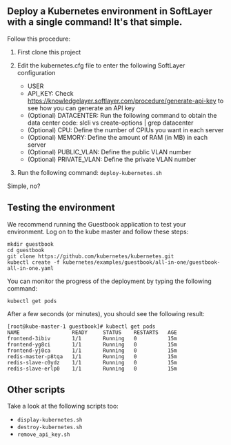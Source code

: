 ## Deploy a Kubernetes environment in SoftLayer with a single command! It's that simple.

Follow this procedure:

1. First clone this project
2. Edit the kubernetes.cfg file to enter the following SoftLayer configuration
   * USER
   * API_KEY: Check https://knowledgelayer.softlayer.com/procedure/generate-api-key to see how you can generate an API key
   * (Optional) DATACENTER: Run the following command to obtain the data center code: slcli vs create-options | grep datacenter
   * (Optional) CPU: Define the number of CPIUs you want in each server
   * (Optional) MEMORY: Define the amount of RAM (in MB) in each server
   * (Optional) PUBLIC_VLAN: Define the public VLAN number
   * (Optional) PRIVATE_VLAN: Define the private VLAN number

3. Run the following command:
`deploy-kubernetes.sh`

Simple, no?

## Testing the environment 

We recommend running the Guestbook application to test your environment.
Log on to the kube master and follow these steps:

    mkdir guestbook
    cd guestbook
    git clone https://github.com/kubernetes/kubernetes.git
    kubectl create -f kubernetes/examples/guestbook/all-in-one/guestbook-all-in-one.yaml

You can monitor the progress of the deployment by typing the following command:

    kubectl get pods

After a few seconds (or minutes), you should see the following result:

    [root@kube-master-1 guestbook]# kubectl get pods
    NAME                 READY     STATUS    RESTARTS   AGE
    frontend-3ibiv       1/1       Running   0          15m
    frontend-yg8ci       1/1       Running   0          15m
    frontend-yj0ca       1/1       Running   0          15m
    redis-master-p8tqa   1/1       Running   0          15m
    redis-slave-c0ydz    1/1       Running   0          15m
    redis-slave-erlp0    1/1       Running   0          15m

## Other scripts

Take a look at the following scripts too:

* `display-kubernetes.sh`
* `destroy-kubernetes.sh`
* `remove_api_key.sh`
